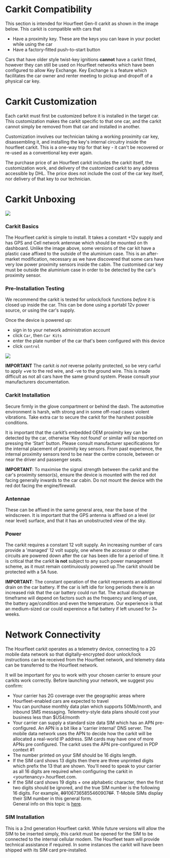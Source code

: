 # Carkit Compatibility   
This section is intended for Hourfleet Gen-II carkit as shown in the image below. This carkit is compatible with cars that  
- Have a proximity key. These are the keys you can leave in your pocket while using the car  
- Have a factory-fitted push-to-start button

Cars that have older style twist-key ignitions **cannot** have a carkit fitted, however they can still be used on Hourfleet networks which have been configured to allow Key Exchange. Key Exchange is a feature which facilitates the car owner and renter meeting to pickup and dropoff of a physical car key.  

# Carkit Customization
Each carkit must first be customized before it is installed in the target car. This customization makes the carkit specific to that one car, and the carkit cannot simply be removed from that car and installed in another.

Customization involves our technician taking a working proximity car key, disassembling it, and installing the key's internal circuitry inside the hourfleet carkit. This is a one-way trip for that key - it can't be recovered or re-used as a conventional key ever again. 

The purchase price of an Hourfleet carkit includes the carkit itself, the customization work, and delivery of the customized carkit to any address accessible by DHL. The price does not include the cost of the car key itself, nor delivery of that key to our technician.

# Carkit Unboxing
![](images/Mindkin-Scout-Gen2-RevF-Diagram.png) 


### Carkit Basics
The Hourfleet carkit is simple to install. It takes a constant +12v supply and has GPS and Cell network antennae which should be mounted on th dashboard. Unlike the image above, some versions of the car kit have a plastic case affixed to the outside of the aluminium case. This is an after-market modification, necessary as we have discovered that some cars have very low power proximity sensors inside the cabin. The customised car key must be outside the aluminium case in order to be detected by the car's proximity sensor.

### Pre-Installation Testing
We recommend the carkit is tested for unlock/lock functions _before_ it is closed up inside the car. This can be done using a portabl 12v power source, or using the car's supply.

Once the device is powered up: 
- sign in to your network administration account
- click  `Car`, then `Car Kits` 
- enter the plate number of the car that's been configured with this device
- click `control`

![](images/Operations-CarkitControlSmall.PNG)


**IMPORTANT** The  carkit _is not_ reverse polarity protected, so be very carful to apply +ve to the red wire, and -ve to the ground wire. This is made difficult as not all cars have the same ground system. Please consult your manufacturers documentation.


### Carkit Installation  
Secure firmly in the glove compartment or behind the dash. The automotive environment is harsh, with strong and in some off-road cases violent vibrations. Take extra car to secure the carkit for the harshest possible conditions. 

It is important that the carkit’s embedded OEM proximity key can be detected by the car, otherwise ‘Key not found’ or similar will be reported on pressing the ‘Start’ button. Please consult manufacturer specifications for the internal placement of proximity key sensors. From past experience, the internal proximity sensors tend to be near the centre console, between or near the driver and passenger seats.

**IMPORTANT**: To maximise the signal strength between the carkit and the car's proximity sensor(s), ensure the device is mounted with the red dot facing generally inwards to the car cabin. Do not mount the device with the red dot facing the engine/firewall.  


### Antennae
These can be affixed in the same general area, near the base of the windscreen. It is important that the GPS antenna is affixed on a level (or near level) surface, and that it has an unobstructed view of the sky. 


### Power  
The carkit requires a constant 12 volt supply. An increasing number of cars provide a 'managed' 12 volt supply, one where the accessor or other circuits are powered down after the car has been idle for a period of time. It is critical that the carkit **is not** subject to any such power management scheme, as it must remain continuiously powered up.The carkit should be protected with a 5A fuse.  

**IMPORTANT**: The constant operation of the carkit represents an additional drain on the car battery. If the car is left idle for long periods there is an increased risk that the car battery could run flat. The actual dischanrge timeframe will depend on factors such as the frequency and leng of use, the battery age/condition and even the temperature. Our experience is that an medium-sized car could expereince a flat battery if left unused for 3+ weeks.
  
  
# Network Connectivity
The Hourfleet carkit operates as a telemetry device, connecting to a 2G mobile data network so that digitally-encrypted door unlock/lock instructions can be received from the Hourfleet network, and telemetry data can be transferred to the Hourfleet network. 

It will be important for you to work with your chosen carrier to ensure your carkits work correctly. Before launching your network, we suggest you confirm:
-	Your carrier has 2G coverage over the geographic areas where Hourfleet-enabled cars are expected to travel
-	You can purchase monthly data plan which supports 50Mb/month, and inbound SMS messaging. Telemetry-style data plans should cost your business less than $US4/month
-	Your carrier can supply a standard size data SIM which has an APN pre-configured. An APN is a bit like a 'carrier internal' DNS server. The mobile data network uses the APN to decide how the carkit will be allocated a real-world IP address. SIM cards may have one of more APNs pre configured. The carkit uses the APN pre-configured in PDP context #1 
- The number printed on your SIM should be 16 digits length. 
- If the SIM card shows 13 digits then there are three unprinted digits which prefix the 13 that are shown. You'll need to speak to your carrier as all 16 digits are required when configuring the carkit in \<yourtenancy\>.hourfleet.com.   
- If the SIM card shows 19 digits + one alphabetic character, then the first two digits should be ignored, and the true SIM number is the following 16 digits. For example, ~~89~~1067365855460907~~6F~~. T-Mobile SIMs display their SIM number in this general form.  
General info on this topic is [here](http://www.imei.info/faq-what-is-ICCID/).

  
### SIM Installation
This is a 2nd generation Hourfleet carkit. While future versions will allow the SIM to be inserted simply, this carkit must be opened for the SIM to be connected to the internal cellular modem. The Hourfleet team will provide technical assistance if required. In some instances the carkit will have been shipped with its SIM card pre-installed.
